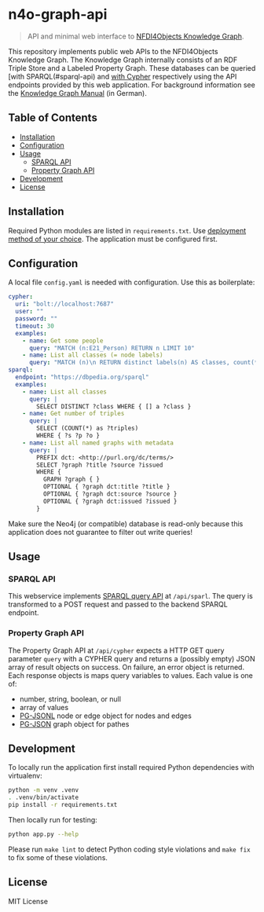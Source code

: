 # n4o-graph-api

> API and minimal web interface to [NFDI4Objects Knowledge Graph](https://nfdi4objects.github.io/n4o-graph/).

This repository implements public web APIs to the NFDI4Objects Knowledge Graph. The Knowledge Graph internally consists of an RDF Triple Store and a Labeled Property Graph. These databases can be queried [with SPARQL(#sparql-api) and [with Cypher](#property-graph-api) respectively using the API endpoints provided by this web application. For background information see the [Knowledge Graph Manual](https://nfdi4objects.github.io/n4o-graph/) (in German).

## Table of Contents

- [Installation](#installation)
- [Configuration](#configuration)
- [Usage](#usage)
  - [SPARQL API](#sparql-api)
  - [Property Graph API](#property-graph-api)
- [Development](#development)
- [License](#license)

## Installation

Required Python modules are listed in `requirements.txt`. Use [deployment method of your choice](https://flask.palletsprojects.com/en/2.0.x/deploying/#self-hosted-options). The application must be configured first.

## Configuration

A local file `config.yaml` is needed with configuration. Use this as boilerplate:

~~~yaml
cypher: 
  uri: "bolt://localhost:7687"
  user: ""
  password: "" 
  timeout: 30
  examples:
    - name: Get some people
      query: "MATCH (n:E21_Person) RETURN n LIMIT 10"
    - name: List all classes (= node labels)
      query: "MATCH (n)\n RETURN distinct labels(n) AS classes, count(*) AS count"
sparql:
  endpoint: "https://dbpedia.org/sparql"
  examples:
    - name: List all classes
      query: |
        SELECT DISTINCT ?class WHERE { [] a ?class }
    - name: Get number of triples
      query: |
        SELECT (COUNT(*) as ?triples) 
        WHERE { ?s ?p ?o } 
    - name: List all named graphs with metadata
      query: |
        PREFIX dct: <http://purl.org/dc/terms/>
        SELECT ?graph ?title ?source ?issued
        WHERE {
          GRAPH ?graph { }
          OPTIONAL { ?graph dct:title ?title }
          OPTIONAL { ?graph dct:source ?source }  
          OPTIONAL { ?graph dct:issued ?issued }
        }
~~~

Make sure the Neo4j (or compatible) database is read-only because this application does not guarantee to filter out write queries!

## Usage

### SPARQL API

This webservice implements [SPARQL query API](https://www.w3.org/TR/2013/REC-sparql11-protocol-20130321/#query-operation) at `/api/sparl`. The query is transformed to a POST request and passed to the backend SPARQL endpoint.

### Property Graph API

The Property Graph API at `/api/cypher` expects a HTTP GET query parameter `query` with a CYPHER query and returns a (possibly empty) JSON array of result objects on success. On failure, an error object is returned. Each response objects is maps query variables to values. Each value is one of:

- number, string, boolean, or null
- array of values
- [PG-JSONL](https://pg-format.github.io/specification/#pg-json) node or edge object for nodes and edges
- [PG-JSON](https://pg-format.github.io/specification/#pg-jsonl) graph object for pathes

## Development

To locally run the application first install required Python dependencies with virtualenv:

~~~sh
python -m venv .venv
. .venv/bin/activate
pip install -r requirements.txt
~~~

Then locally run for testing:

~~~sh
python app.py --help
~~~

Please run `make lint` to detect Python coding style violations and `make fix` to fix some of these violations.

## License

MIT License

